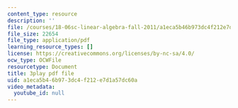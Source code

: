 ```yaml
---
content_type: resource
description: ''
file: /courses/18-06sc-linear-algebra-fall-2011/a1eca5b46b973dc4f212e7d1a57dc60a_OsHY7ycgbaE.pdf
file_size: 22654
file_type: application/pdf
learning_resource_types: []
license: https://creativecommons.org/licenses/by-nc-sa/4.0/
ocw_type: OCWFile
resourcetype: Document
title: 3play pdf file
uid: a1eca5b4-6b97-3dc4-f212-e7d1a57dc60a
video_metadata:
  youtube_id: null
---
```

